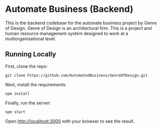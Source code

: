 # Automate Business (Backend)

This is the backend codebase for the automate business project by Genre of Design. Genre of Design is an architectural firm. This is a project and human resource management system designed to work at a multiorganisational level.

## Running Locally

First, clone the repo:

```
git clone https://github.com/AutomatedBusiness/GenreOfDesign.git
```

Next, install the requirements:
```
npm install
```

Finally, run the server:
```
npm start
```

Open [http://localhost:3000](http://localhost:8080) with your browser to see the result.
